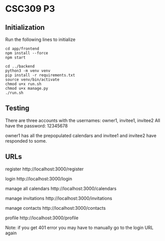 
# CSC309 P3

## Initialization
Run the following lines to initialize
```
cd app/frontend
npm install --force
npm start

cd ../backend
python3 -m venv venv
pip install -r requirements.txt
source venv/bin/activate
chmod u+x run.sh
chmod u+x manage.py
./run.sh
```

## Testing
There are three accounts with the usernames: owner1, invitee1, invitee2
All have the password: 12345678

owner1 has all the prepopulated calendars and invitee1 and invitee2 have responded to some.


## URLs 
register
http://localhost:3000/register

login
http://localhost:3000/login

manage all calendars
http://localhost:3000/calendars

manage invitations
http://localhost:3000/invitations

manage contacts
http://localhost:3000/contacts

profile
http://localhost:3000/profile


Note: if you get 401 error you may have to manually go to the login URL again


